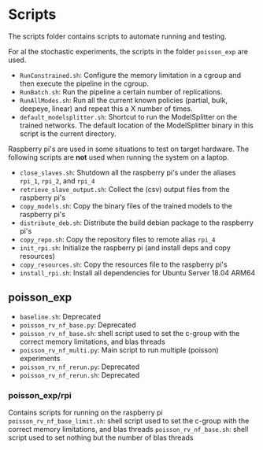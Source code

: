 # Scripts
The scripts folder contains scripts to automate running and testing.

For al the stochastic experiments, the scripts in the folder `poisson_exp` are used.
* `RunConstrained.sh`: Configure the memory limitation in a cgroup and then execute the pipeline in the cgroup.
* `RunBatch.sh`: Run the pipeline a certain number of replications.
* `RunAllModes.sh`: Run all the current known policies (partial, bulk, deepeye, linear) and repeat this a X number of times.
* `default_modelsplitter.sh`: Shortcut to run the ModelSplitter on the trained networks. The default location of the ModelSplitter binary in this script is the current directory.

Raspberry pi's are used in some situations to test on target hardware. The following scripts are **not** used when running the system on a laptop.
* `close_slaves.sh`: Shutdown all the raspberry pi's under the aliases `rpi_1`, `rpi_2`, and `rpi_4`
* `retrieve_slave_output.sh`: Collect the (csv) output files from the raspberry pi's
* `copy_models.sh`: Copy the binary files of the trained models to the raspberry pi's
* `distribute_deb.sh`: Distribute the build debian package to the raspberry pi's
* `copy_repo.sh`: Copy the repository files to remote alias `rpi_4`
* `init_rpi.sh`: Initialize the raspberry pi (and install deps and copy resources)
* `copy_resources.sh`: Copy the resources file to the raspberry pi's
* `install_rpi.sh`: Install all dependencies for Ubuntu Server 18.04 ARM64

## poisson_exp
* `baseline.sh`: Deprecated
* `poisson_rv_nf_base.py`: Deprecated
* `poisson_rv_nf_base.sh`: shell script used to set the c-group with the correct memory limitations, and blas threads
* `poisson_rv_nf_multi.py`: Main script to run multiple (poisson) experiments 
* `poisson_rv_nf_rerun.py`: Deprecated
* `poisson_rv_nf_rerun.sh`: Deprecated

### poisson_exp/rpi
Contains scripts for running on the raspberry pi
`poisson_rv_nf_base_limit.sh`: shell script used to set the c-group with the correct memory limitations, and blas threads
`poisson_rv_nf_base.sh`: shell script used to set nothing but the number of blas threads
